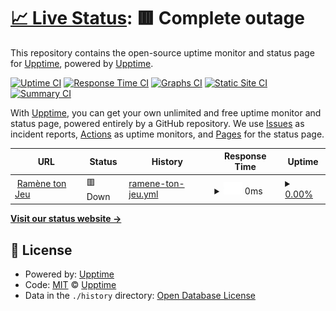 # [📈 Live Status](https://upptime.github.io/upptime): <!--live status--> **🟥 Complete outage**

This repository contains the open-source uptime monitor and status page for [Upptime](https://upptime.js.org), powered by [Upptime](https://github.com/upptime/upptime).

[![Uptime CI](https://github.com/ADDJ1230/status-tracker/workflows/Uptime%20CI/badge.svg)](https://github.com/ADDJ1230/status-tracker/actions?query=workflow%3A%22Uptime+CI%22)
[![Response Time CI](https://github.com/ADDJ1230/status-tracker/workflows/Response%20Time%20CI/badge.svg)](https://github.com/ADDJ1230/status-tracker/actions?query=workflow%3A%22Response+Time+CI%22)
[![Graphs CI](https://github.com/ADDJ1230/status-tracker/workflows/Graphs%20CI/badge.svg)](https://github.com/ADDJ1230/status-tracker/actions?query=workflow%3A%22Graphs+CI%22)
[![Static Site CI](https://github.com/ADDJ1230/status-tracker/workflows/Static%20Site%20CI/badge.svg)](https://github.com/ADDJ1230/status-tracker/actions?query=workflow%3A%22Static+Site+CI%22)
[![Summary CI](https://github.com/ADDJ1230/status-tracker/workflows/Summary%20CI/badge.svg)](https://github.com/ADDJ1230/status-tracker/actions?query=workflow%3A%22Summary+CI%22)

With [Upptime](https://upptime.js.org), you can get your own unlimited and free uptime monitor and status page, powered entirely by a GitHub repository. We use [Issues](https://github.com/upptime/upptime/issues) as incident reports, [Actions](https://github.com/ADDJ1230/status-tracker/actions) as uptime monitors, and [Pages](https://upptime.github.io/upptime) for the status page.

<!--start: status pages-->
<!-- This summary is generated by Upptime (https://github.com/upptime/upptime) -->
<!-- Do not edit this manually, your changes will be overwritten -->
<!-- prettier-ignore -->
| URL | Status | History | Response Time | Uptime |
| --- | ------ | ------- | ------------- | ------ |
| <img alt="" src="https://icons.duckduckgo.com/ip3/ramenetonjeu.fr.ico" height="13"> [Ramène ton Jeu](https://ramenetonjeu.fr) | 🟥 Down | [ramene-ton-jeu.yml](https://github.com/ADDJ1230/status-tracker/commits/HEAD/history/ramene-ton-jeu.yml) | <details><summary><img alt="Response time graph" src="./graphs/ramene-ton-jeu/response-time-week.png" height="20"> 0ms</summary><br><a href="https://ADDJ1230.github.io/status-tracker/history/ramene-ton-jeu"><img alt="Response time 741" src="https://img.shields.io/endpoint?url=https%3A%2F%2Fraw.githubusercontent.com%2FADDJ1230%2Fstatus-tracker%2FHEAD%2Fapi%2Framene-ton-jeu%2Fresponse-time.json"></a><br><a href="https://ADDJ1230.github.io/status-tracker/history/ramene-ton-jeu"><img alt="24-hour response time 0" src="https://img.shields.io/endpoint?url=https%3A%2F%2Fraw.githubusercontent.com%2FADDJ1230%2Fstatus-tracker%2FHEAD%2Fapi%2Framene-ton-jeu%2Fresponse-time-day.json"></a><br><a href="https://ADDJ1230.github.io/status-tracker/history/ramene-ton-jeu"><img alt="7-day response time 0" src="https://img.shields.io/endpoint?url=https%3A%2F%2Fraw.githubusercontent.com%2FADDJ1230%2Fstatus-tracker%2FHEAD%2Fapi%2Framene-ton-jeu%2Fresponse-time-week.json"></a><br><a href="https://ADDJ1230.github.io/status-tracker/history/ramene-ton-jeu"><img alt="30-day response time 0" src="https://img.shields.io/endpoint?url=https%3A%2F%2Fraw.githubusercontent.com%2FADDJ1230%2Fstatus-tracker%2FHEAD%2Fapi%2Framene-ton-jeu%2Fresponse-time-month.json"></a><br><a href="https://ADDJ1230.github.io/status-tracker/history/ramene-ton-jeu"><img alt="1-year response time 987" src="https://img.shields.io/endpoint?url=https%3A%2F%2Fraw.githubusercontent.com%2FADDJ1230%2Fstatus-tracker%2FHEAD%2Fapi%2Framene-ton-jeu%2Fresponse-time-year.json"></a></details> | <details><summary><a href="https://ADDJ1230.github.io/status-tracker/history/ramene-ton-jeu">0.00%</a></summary><a href="https://ADDJ1230.github.io/status-tracker/history/ramene-ton-jeu"><img alt="All-time uptime 44.92%" src="https://img.shields.io/endpoint?url=https%3A%2F%2Fraw.githubusercontent.com%2FADDJ1230%2Fstatus-tracker%2FHEAD%2Fapi%2Framene-ton-jeu%2Fuptime.json"></a><br><a href="https://ADDJ1230.github.io/status-tracker/history/ramene-ton-jeu"><img alt="24-hour uptime 0.00%" src="https://img.shields.io/endpoint?url=https%3A%2F%2Fraw.githubusercontent.com%2FADDJ1230%2Fstatus-tracker%2FHEAD%2Fapi%2Framene-ton-jeu%2Fuptime-day.json"></a><br><a href="https://ADDJ1230.github.io/status-tracker/history/ramene-ton-jeu"><img alt="7-day uptime 0.00%" src="https://img.shields.io/endpoint?url=https%3A%2F%2Fraw.githubusercontent.com%2FADDJ1230%2Fstatus-tracker%2FHEAD%2Fapi%2Framene-ton-jeu%2Fuptime-week.json"></a><br><a href="https://ADDJ1230.github.io/status-tracker/history/ramene-ton-jeu"><img alt="30-day uptime 0.00%" src="https://img.shields.io/endpoint?url=https%3A%2F%2Fraw.githubusercontent.com%2FADDJ1230%2Fstatus-tracker%2FHEAD%2Fapi%2Framene-ton-jeu%2Fuptime-month.json"></a><br><a href="https://ADDJ1230.github.io/status-tracker/history/ramene-ton-jeu"><img alt="1-year uptime 26.20%" src="https://img.shields.io/endpoint?url=https%3A%2F%2Fraw.githubusercontent.com%2FADDJ1230%2Fstatus-tracker%2FHEAD%2Fapi%2Framene-ton-jeu%2Fuptime-year.json"></a></details>

<!--end: status pages-->

[**Visit our status website →**](https://upptime.github.io/upptime)

## 📄 License

- Powered by: [Upptime](https://github.com/upptime/upptime)
- Code: [MIT](./LICENSE) © [Upptime](https://upptime.js.org)
- Data in the `./history` directory: [Open Database License](https://opendatacommons.org/licenses/odbl/1-0/)
